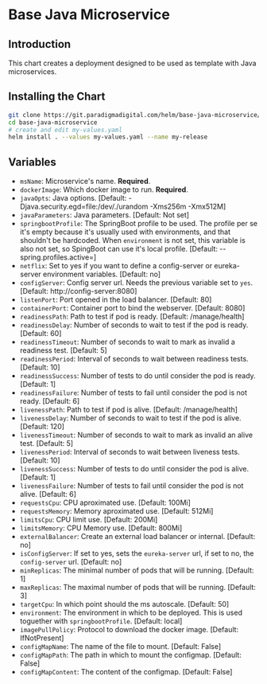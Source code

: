 # Base Java Microservice

## Introduction
This chart creates a deployment designed to be used as template with Java microservices.

## Installing the Chart
```bash
git clone https://git.paradigmadigital.com/helm/base-java-microservice/
cd base-java-microservice
# create and edit my-values.yaml
helm install . --values my-values.yaml --name my-release
```

## Variables

* `msName`: Microservice's name. **Required**.
* `dockerImage`: Which docker image to run. **Required**.
* `javaOpts`: Java options. [Default: -Djava.security.egd=file:/dev/./urandom -Xms256m -Xmx512M]
* `javaParameters`: Java parameters. [Default: Not set]
* `springbootProfile`: The SpringBoot profile to be used. The profile per se it's empty because it's usually used with environments, and that shouldn't be hardcoded. When `environment` is not set, this variable is also not set, so SpingBoot can use it's local profile. [Default: --spring.profiles.active=]
* `netflix`: Set to yes if you want to define a config-server or eureka-server environment variables. [Default: no]
* `configServer`: Config server url. Needs the previous variable set to `yes`. [Default: http://config-server:8080]
* `listenPort`: Port opened in the load balancer. [Default: 80]
* `containerPort`: Container port to bind the webserver. [Default: 8080]
* `readinessPath`: Path to test if pod is ready. [Default: /manage/health]
* `readinessDelay`: Number of seconds to wait to test if the pod is ready. [Default: 60]
* `readinessTimeout`: Number of seconds to wait to mark as invalid a readiness test. [Default: 5]
* `readinessPeriod`: Interval of seconds to wait between readiness tests. [Default: 10]
* `readinessSuccess`: Number of tests to do until consider the pod is ready. [Default: 1]
* `readinessFailure`: Number of tests to fail until consider the pod is not ready. [Default: 6]
* `livenessPath`: Path to test if pod is alive. [Default: /manage/health]
* `livenessDelay`: Number of seconds to wait to test if the pod is alive. [Default: 120]
* `livenessTimeout`: Number of seconds to wait to mark as invalid an alive test. [Default: 5]
* `livenessPeriod`: Interval of seconds to wait between liveness tests. [Default: 10]
* `livenessSuccess`: Number of tests to do until consider the pod is alive. [Default: 1]
* `livenessFailure`: Number of tests to fail until consider the pod is not alive. [Default: 6]
* `requestsCpu`: CPU aproximated use. [Default: 100Mi]
* `requestsMemory`: Memory aproximated use. [Default: 512Mi]
* `limitsCpu`: CPU limit use. [Default: 200Mi]
* `limitsMemory`: CPU Memory use. [Default: 800Mi]
* `externalBalancer`: Create an external load balancer or internal. [Default: no]
* `isConfigServer`: If set to yes, sets the `eureka-server` url, if set to no, the `config-server` url. [Default: no]
* `minReplicas`: The minimal number of pods that will be running. [Default: 1]
* `maxReplicas`: The maximal number of pods that will be running. [Default: 3]
* `targetCpu`: In which point should the ms autoscale. [Default: 50]
* `environment`: The environment in which to be deployed. This is used toguether with `springbootProfile`. [Default: local]
* `imagePullPolicy`: Protocol to download the docker image. [Default: IfNotPresent]
* `configMapName`: The name of the file to mount. [Default: False]
* `configMapPath`: The path in which to mount the configmap. [Default: False]
* `configMapContent`: The content of the configmap. [Default: False]

